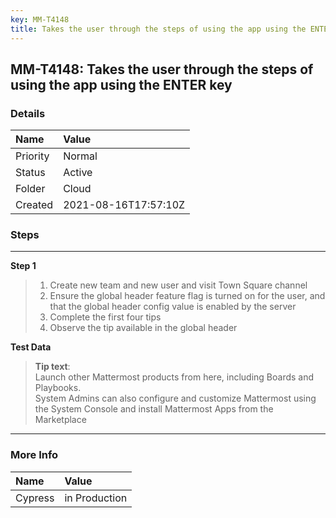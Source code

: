 ```yaml
---
key: MM-T4148
title: Takes the user through the steps of using the app using the ENTER key
---
```


## MM-T4148: Takes the user through the steps of using the app using the ENTER key

### Details

| Name     | Value                |
| :------- | :------------------- |
| Priority | Normal               |
| Status   | Active               |
| Folder   | Cloud                |
| Created  | 2021-08-16T17:57:10Z |

### Steps

<hr/>

**Step 1**

> <article><ol><li>Create new team and new user and visit Town Square channel</li><li>Ensure the global header feature flag is turned on for the user, and that the global header config value is enabled by the server</li><li>Complete the first four tips</li><li>Observe the tip available in the global header</li></ol></article>

**Test Data**

> <article><strong>Tip text</strong>:<br />Launch other Mattermost products from here, including Boards and Playbooks.<br />System Admins can also configure and customize Mattermost using the System Console and install Mattermost Apps from the Marketplace</article>

<hr/>

### More Info

| Name    | Value         |
| :------ | :------------ |
| Cypress | in Production |
